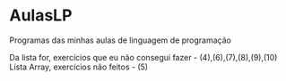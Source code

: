 # AulasLP
Programas das minhas aulas de linguagem de programação

Da lista for, exercícios que eu não consegui fazer - (4),(6),(7),(8),(9),(10)
Lista Array, exercícios não feitos - (5)
